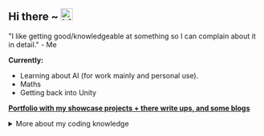## Hi there ~ <img src="https://user-images.githubusercontent.com/1303154/88677602-1635ba80-d120-11ea-84d8-d263ba5fc3c0.gif" width="24px" alt="hi">
 
 "I like getting good/knowledgeable at something so I can complain about it in detail." - Me

 **Currently:** 
 - Learning about AI (for work mainly and personal use).
 - Maths
 - Getting back into Unity 
 
<!-- **Enemy:** The people who write the Unreal C++ documentation j-->
 
 **[Portfolio with my showcase projects + there write ups, and some blogs](https://laurencesadler.com/)**

<details>
<summary>More about my coding knowledge</summary>

Programming Languages: **C++, C#, Python**
  
Engines, Frameworks, and Tools: **Unity, Unreal, Jira & Trello, Office (I excel at it), Intel GPA**

Knowledge of: **Batch, Javascript, HTML & CSS, Sikulix, PIX, Raylib, CMake, SDL3, Hugo**

</details>
<!--
**SirLorrence/SirLorrence** is a ✨ _special_ ✨ repository because its `README.md` (this file) appears on your GitHub profile.

Here are some ideas to get you started:

- 🔭 I’m currently working on ...
- 🌱 I’m currently learning ...
- 👯 I’m looking to collaborate on ...
- 🤔 I’m looking for help with ...
- 💬 Ask me about ...
- 📫 How to reach me: ...
- 😄 Pronouns: ...
- ⚡ Fun fact: ...
-->
